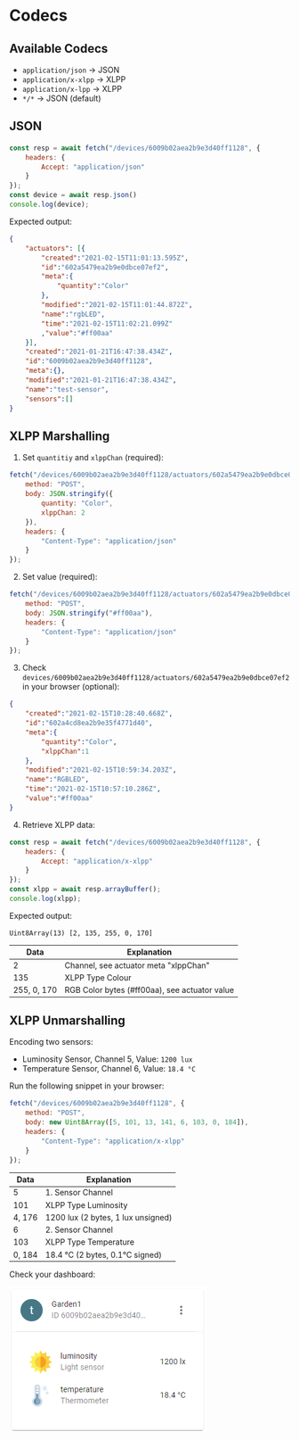 # Codecs

## Available Codecs

- `application/json` → JSON
- `application/x-xlpp` → XLPP
- `application/x-lpp` → XLPP
- `*/*` → JSON (default)


## JSON

```js
const resp = await fetch("/devices/6009b02aea2b9e3d40ff1128", {
    headers: {
        Accept: "application/json"
    }
});
const device = await resp.json()
console.log(device);
```
Expected output:

```json
{
    "actuators": [{
        "created":"2021-02-15T11:01:13.595Z",
        "id":"602a5479ea2b9e0dbce07ef2",
        "meta":{
            "quantity":"Color"
        },
        "modified":"2021-02-15T11:01:44.872Z",
        "name":"rgbLED",
        "time":"2021-02-15T11:02:21.099Z"
        ,"value":"#ff00aa"
    }],
    "created":"2021-01-21T16:47:38.434Z",
    "id":"6009b02aea2b9e3d40ff1128",
    "meta":{},
    "modified":"2021-01-21T16:47:38.434Z",
    "name":"test-sensor",
    "sensors":[]
}
```


## XLPP Marshalling

1.  Set `quantitiy` and `xlppChan` (required):

```js
fetch("/devices/6009b02aea2b9e3d40ff1128/actuators/602a5479ea2b9e0dbce07ef2/meta", {
    method: "POST",
    body: JSON.stringify({
        quantity: "Color",
        xlppChan: 2
    }),
    headers: {
        "Content-Type": "application/json"
    }
});
```

2.  Set value (required):
```js
fetch("/devices/6009b02aea2b9e3d40ff1128/actuators/602a5479ea2b9e0dbce07ef2/value", {
    method: "POST",
    body: JSON.stringify("#ff00aa"),
    headers: {
        "Content-Type": "application/json"
    }
});
```

3.  Check `devices/6009b02aea2b9e3d40ff1128/actuators/602a5479ea2b9e0dbce07ef2` in your browser (optional):
```json
{
    "created":"2021-02-15T10:28:40.668Z",
    "id":"602a4cd8ea2b9e35f4771d40",
    "meta":{
        "quantity":"Color",
        "xlppChan":1
    },
    "modified":"2021-02-15T10:59:34.203Z",
    "name":"RGBLED",
    "time":"2021-02-15T10:57:10.286Z",
    "value":"#ff00aa"
}
```

4. Retrieve XLPP data:

```js
const resp = await fetch("/devices/6009b02aea2b9e3d40ff1128", {
    headers: {
        Accept: "application/x-xlpp"
    }
});
const xlpp = await resp.arrayBuffer();
console.log(xlpp);
```
Expected output:
```
Uint8Array(13) [2, 135, 255, 0, 170]
```

Data        | Explanation
------------|----------------------------------------------------
2           | Channel, see actuator meta "xlppChan"
135         | XLPP Type Colour
255, 0, 170 | RGB Color bytes (#ff00aa), see actuator value


## XLPP Unmarshalling

Encoding two sensors:

- Luminosity Sensor, Channel 5, Value: `1200 lux`
- Temperature Sensor, Channel 6, Value: `18.4 °C`

Run the following snippet in your browser:

```js
fetch("/devices/6009b02aea2b9e3d40ff1128", {
    method: "POST",
    body: new Uint8Array([5, 101, 13, 141, 6, 103, 0, 184]),
    headers: {
        "Content-Type": "application/x-xlpp"
    }
});
```

Data        | Explanation
------------|----------------------------------------------------
5           | 1. Sensor Channel
101         | XLPP Type Luminosity 
4, 176      | 1200 lux (2 bytes, 1 lux unsigned)
6           | 2. Sensor Channel
103         | XLPP Type Temperature 
0, 184      | 18.4 °C (2 bytes, 0.1°C signed)


Check your dashboard:

![XLPP Unmarshalling](./assets/xlpp-unmarshalling1.png)


